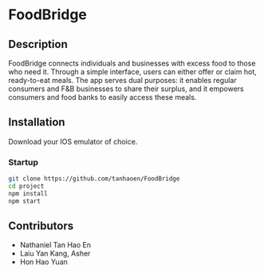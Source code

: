 # FoodBridge

## Description
FoodBridge connects individuals and businesses with excess food to those who need it. Through a simple interface, users can either offer or claim hot, ready-to-eat meals. The app serves dual purposes: it enables regular consumers and F&B businesses to share their surplus, and it empowers consumers and food banks to easily access these meals.


## Installation
Download your IOS emulator of choice.

### Startup
```bash
git clone https://github.com/tanhaoen/FoodBridge
cd project
npm install
npm start
```

## Contributors
- Nathaniel Tan Hao En
- Laiu Yan Kang, Asher
- Hon Hao Yuan
